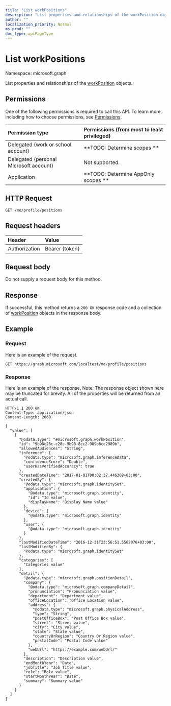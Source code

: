 ```yaml
---
title: "List workPositions"
description: "List properties and relationships of the workPosition objects."
author: ""
localization_priority: Normal
ms.prod: ""
doc_type: apiPageType
---
```


# List workPositions

Namespace: microsoft.graph

List properties and relationships of the [workPosition](../resources/workposition.md) objects.

## Permissions
One of the following permissions is required to call this API. To learn more, including how to choose permissions, see [Permissions](/concepts/permissions-reference.md).

|Permission type|Permissions (from most to least privileged)|
|:---|:---|
|Delegated (work or school account)|**TODO: Determine scopes **|
|Delegated (personal Microsoft account)|Not supported.|
|Application|**TODO: Determine AppOnly scopes **|

## HTTP Request
<!-- {
  "blockType": "ignored"
}
-->
``` http
GET /me/profile/positions
```

## Request headers
|Header|Value|
|:---|:---|
|Authorization|Bearer {token}|

## Request body
Do not supply a request body for this method.

## Response
If successful, this method returns a `200 OK` response code and a collection of [workPosition](../resources/workposition.md) objects in the response body.

## Example

### Request
Here is an example of the request.
<!-- {
  "blockType": "request",
  "name": "get_workposition"
}
-->
``` http
GET https://graph.microsoft.com/localtest/me/profile/positions
```

### Response
Here is an example of the response. Note: The response object shown here may be truncated for brevity. All of the properties will be returned from an actual call.
<!-- {
  "blockType": "response",
  "truncated": true,
  "@odata.type": "collection(microsoft.graph.workposition)"
}
-->
``` http
HTTP/1.1 200 OK
Content-Type: application/json
Content-Length: 2060

{
  "value": [
    {
      "@odata.type": "#microsoft.graph.workPosition",
      "id": "9b98c28c-c28c-9b98-8cc2-989b8cc2989b",
      "allowedAudiences": "String",
      "inference": {
        "@odata.type": "microsoft.graph.inferenceData",
        "confidenceScore": "Double",
        "userHasVerifiedAccuracy": true
      },
      "createdDateTime": "2017-01-01T00:02:37.446308+03:00",
      "createdBy": {
        "@odata.type": "microsoft.graph.identitySet",
        "application": {
          "@odata.type": "microsoft.graph.identity",
          "id": "Id value",
          "displayName": "Display Name value"
        },
        "device": {
          "@odata.type": "microsoft.graph.identity"
        },
        "user": {
          "@odata.type": "microsoft.graph.identity"
        }
      },
      "lastModifiedDateTime": "2016-12-31T23:56:51.5562076+03:00",
      "lastModifiedBy": {
        "@odata.type": "microsoft.graph.identitySet"
      },
      "categories": [
        "Categories value"
      ],
      "detail": {
        "@odata.type": "microsoft.graph.positionDetail",
        "company": {
          "@odata.type": "microsoft.graph.companyDetail",
          "pronunciation": "Pronunciation value",
          "department": "Department value",
          "officeLocation": "Office Location value",
          "address": {
            "@odata.type": "microsoft.graph.physicalAddress",
            "type": "String",
            "postOfficeBox": "Post Office Box value",
            "street": "Street value",
            "city": "City value",
            "state": "State value",
            "countryOrRegion": "Country Or Region value",
            "postalCode": "Postal Code value"
          },
          "webUrl": "https://example.com/webUrl/"
        },
        "description": "Description value",
        "endMonthYear": "Date",
        "jobTitle": "Job Title value",
        "role": "Role value",
        "startMonthYear": "Date",
        "summary": "Summary value"
      }
    }
  ]
}
```

